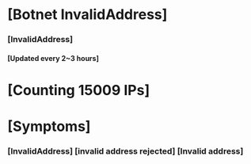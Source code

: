# [Botnet InvalidAddress]
### [InvalidAddress]
#### [Updated every 2~3 hours]

# [Counting 15009 IPs]

# [Symptoms] 

###   [InvalidAddress] [invalid address rejected] [Invalid address]
